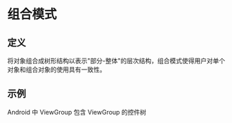 # 组合模式

## 定义

将对象组合成树形结构以表示"部分-整体"的层次结构，组合模式使得用户对单个对象和组合对象的使用具有一致性。

## 示例

Android 中 ViewGroup 包含 ViewGroup 的控件树